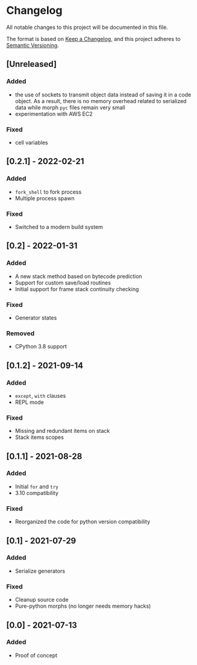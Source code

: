 # Changelog
All notable changes to this project will be documented in this file.

The format is based on [Keep a Changelog](https://keepachangelog.com/en/1.0.0/),
and this project adheres to [Semantic Versioning](https://semver.org/spec/v2.0.0.html).

## [Unreleased]

### Added

- the use of sockets to transmit object data instead of saving it in a code
  object. As a result, there is no memory overhead related to serialized data
  while morph `pyc` files remain very small
- experimentation with AWS EC2

### Fixed

- cell variables

## [0.2.1] - 2022-02-21

### Added

- `fork_shell` to fork process
- Multiple process spawn

### Fixed

- Switched to a modern build system

## [0.2] - 2022-01-31

### Added

+ A new stack method based on bytecode prediction
+ Support for custom save/load routines
+ Initial support for frame stack continuity checking

### Fixed

+ Generator states

### Removed

+ CPython 3.8 support

## [0.1.2] - 2021-09-14

### Added

+ `except`, `with` clauses
+ REPL mode

### Fixed

+ Missing and redundant items on stack
+ Stack items scopes

## [0.1.1] - 2021-08-28

### Added

+ Initial `for` and `try`
+ 3.10 compatibility

### Fixed

+ Reorganized the code for python version compatibility

## [0.1] - 2021-07-29

### Added

+ Serialize generators

### Fixed

+ Cleanup source code
+ Pure-python morphs (no longer needs memory hacks)

## [0.0] - 2021-07-13

### Added

+ Proof of concept

